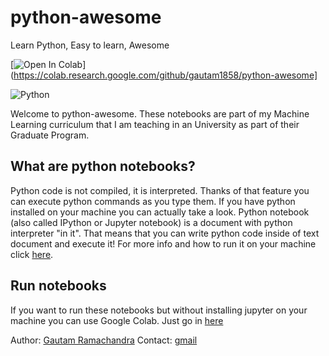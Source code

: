 # python-awesome
Learn Python, Easy to learn, Awesome

[![Open In Colab](https://colab.research.google.com/assets/colab-badge.svg)](https://colab.research.google.com/github/gautam1858/python-awesome]

![Python](https://user-images.githubusercontent.com/4949778/50740273-10ad1280-1212-11e9-8b84-0a82f5d02c2f.png)

Welcome to python-awesome. These notebooks are part of my Machine Learning curriculum that I am teaching in an University as part of their Graduate Program. 

## What are python notebooks?

Python code is not compiled, it is interpreted. Thanks of that feature you can execute python commands as you type them. If you have python installed on your machine you can actually take a look. Python notebook (also called IPython or Jupyter notebook) is a document with python interpreter "in it". That means that you can write python code inside of text document and execute it! For more info and how to run it on your machine click [here](https://jupyter.org).

## Run notebooks

If you want to run these notebooks but without installing jupyter on your machine you can use Google Colab. Just go in [here](https://colab.research.google.com/github/gautam1858/python-awesome)


Author: [Gautam Ramachandra](http://gautam1858.github.io) 
Contact: [gmail](gautamrbharadwaj@gmail.com)
